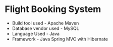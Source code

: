 # Flight Booking System

* Build tool used - Apache Maven
* Database vendor used - MySQL
* Language Used - Java
* Framework - Java Spring MVC with Hibernate
